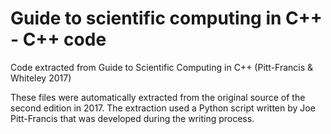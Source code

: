# Guide to scientific computing in C++ - C++ code
Code extracted from Guide to Scientific Computing in C++ (Pitt-Francis &amp; Whiteley 2017)

These files were automatically extracted from the original source of the second edition in 2017.  The extraction used a Python script written by Joe Pitt-Francis that was developed during the writing process.
